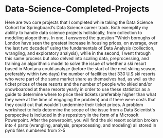 # Data-Science-Completed-Projects
Here are two core projects that I completed while taking the Data Science Cohort for Springboard's Data Science career track. Both exemplify my ablility to handle data science projects holistically, from collection to modeling alogorithms. In one, I answered the question "Which boroughs of London have seen the greatest increase in housing prices, on average, over the last two decades" using the fundamentals of Data Analysis (collection, wrangling, and exploratory analysis), while in the second, I went through this same process but also delved into scaling data, preprocessing, and training an algorithmic model to solve the issue of whether a ski resort based in Montana could analyze (before the start of the next skiing season, preferably within two days) the number of facilities that 330 U.S ski resorts who were part of the same market share as themselves had, as well as the ticket prices of these resorts and the number of people who skied and/or snowboarded at these resorts yearly in order to use these statistics as a guide to determine where to price their tickets (preferably higher than what they were at the time of engaging the problem) and if there were costs that they could cut that wouldn't undermine their ticket prices. A problem worksheet to help determine the scope of the issue from a Data Scientist's perspective is included in this repository in the form of a Microsoft Powerpoint. After the powerpoint, you will find the ski resort solution broken into 4 parts (wrangling, analysis, preprocessing, and modeling) all stored in pynb files numbered from 2-5 
